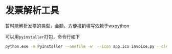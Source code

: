 # 发票解析工具
暂时能解析发票的类型，金额，方便报销填写依赖于wxpython

可以用`pyinstaller`打包，命令行如下
```bash
python.exe -m PyInstaller --onefile -w  --icon app.ico invoice.py --clean
```
